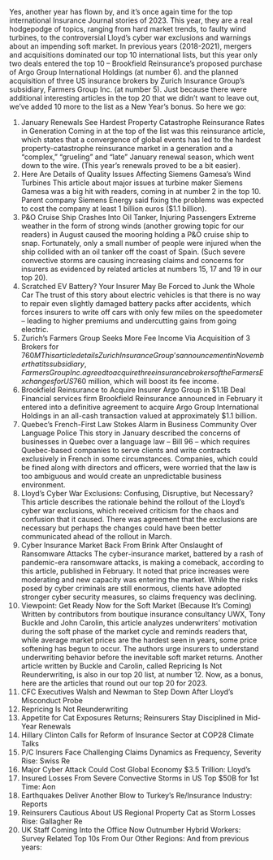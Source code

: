 Yes, another year has flown by, and it’s once again time for the top international Insurance Journal stories of 2023. This year, they are a real hodgepodge of topics, ranging from hard market trends, to faulty wind turbines, to the controversial Lloyd’s cyber war exclusions and warnings about an impending soft market.
In previous years (2018-2021), mergers and acquisitions dominated our top 10 international lists, but this year only two deals entered the top 10 – Brookfield Reinsurance’s proposed purchase of Argo Group International Holdings (at number 6). and the planned acquisition of three US insurance brokers by Zurich Insurance Group’s subsidiary, Farmers Group Inc. (at number 5).
Just because there were additional interesting articles in the top 20 that we didn’t want to leave out, we’ve added 10 more to the list as a New Year’s bonus.
So here we go:
1) January Renewals See Hardest Property Catastrophe Reinsurance Rates in Generation
Coming in at the top of the list was this reinsurance article, which states that a convergence of global events has led to the hardest property-catastrophe reinsurance market in a generation and a “complex,” “grueling” and “late” January renewal season, which went down to the wire. (This year’s renewals proved to be a bit easier).
2) Here Are Details of Quality Issues Affecting Siemens Gamesa’s Wind Turbines
This article about major issues at turbine maker Siemens Gamesa was a big hit with readers, coming in at number 2 in the top 10. Parent company Siemens Energy said fixing the problems was expected to cost the company at least 1 billion euros ($1.1 billion).
3) P&O Cruise Ship Crashes Into Oil Tanker, Injuring Passengers
Extreme weather in the form of strong winds (another growing topic for our readers) in August caused the mooring holding a P&O cruise ship to snap. Fortunately, only a small number of people were injured when the ship collided with an oil tanker off the coast of Spain. (Such severe convective storms are causing increasing claims and concerns for insurers as evidenced by related articles at numbers 15, 17 and 19 in our top 20).
4) Scratched EV Battery? Your Insurer May Be Forced to Junk the Whole Car
The trust of this story about electric vehicles is that there is no way to repair even slightly damaged battery packs after accidents, which forces insurers to write off cars with only few miles on the speedometer – leading to higher premiums and undercutting gains from going electric.
5) Zurich’s Farmers Group Seeks More Fee Income Via Acquisition of 3 Brokers for $760M
This article details Zurich Insurance Group’s announcement in November that its subsidiary, Farmers Group Inc. agreed to acquire three insurance brokers of the Farmers Exchanges for US$760 million, which will boost its fee income.
6) Brookfield Reinsurance to Acquire Insurer Argo Group in $1.1B Deal
Financial services firm Brookfield Reinsurance announced in February it entered into a definitive agreement to acquire Argo Group International Holdings in an all-cash transaction valued at approximately $1.1 billion.
7) Quebec’s French-First Law Stokes Alarm in Business Community Over Language Police
This story in January described the concerns of businesses in Quebec over a language law – Bill 96 – which requires Quebec-based companies to serve clients and write contracts exclusively in French in some circumstances. Companies, which could be fined along with directors and officers, were worried that the law is too ambiguous and would create an unpredictable business environment.
8) Lloyd’s Cyber War Exclusions: Confusing, Disruptive, but Necessary?
This article describes the rationale behind the rollout of the Lloyd’s cyber war exclusions, which received criticism for the chaos and confusion that it caused. There was agreement that the exclusions are necessary but perhaps the changes could have been better communicated ahead of the rollout in March.
9) Cyber Insurance Market Back From Brink After Onslaught of Ransomware Attacks
The cyber-insurance market, battered by a rash of pandemic-era ransomware attacks, is making a comeback, according to this article, published in February. It noted that price increases were moderating and new capacity was entering the market. While the risks posed by cyber criminals are still enormous, clients have adopted stronger cyber security measures, so claims frequency was declining.
10) Viewpoint: Get Ready Now for the Soft Market (Because It’s Coming)
Written by contributors from boutique insurance consultancy UWX, Tony Buckle and John Carolin, this article analyzes underwriters’ motivation during the soft phase of the market cycle and reminds readers that, while average market prices are the hardest seen in years, some price softening has begun to occur. The authors urge insurers to understand underwriting behavior before the inevitable soft market returns. Another article written by Buckle and Carolin, called Repricing Is Not Reunderwriting, is also in our top 20 list, at number 12.
Now, as a bonus, here are the articles that round out our top 20 for 2023.
11) CFC Executives Walsh and Newman to Step Down After Lloyd’s Misconduct Probe
12) Repricing Is Not Reunderwriting
13) Appetite for Cat Exposures Returns; Reinsurers Stay Disciplined in Mid-Year Renewals
14) Hillary Clinton Calls for Reform of Insurance Sector at COP28 Climate Talks
15) P/C Insurers Face Challenging Claims Dynamics as Frequency, Severity Rise: Swiss Re
16) Major Cyber Attack Could Cost Global Economy $3.5 Trillion: Lloyd’s
17) Insured Losses From Severe Convective Storms in US Top $50B for 1st Time: Aon
18) Earthquakes Deliver Another Blow to Turkey’s Re/Insurance Industry: Reports
19) Reinsurers Cautious About US Regional Property Cat as Storm Losses Rise: Gallagher Re
20) UK Staff Coming Into the Office Now Outnumber Hybrid Workers: Survey
Related Top 10s From Our Other Regions:
And from previous years: